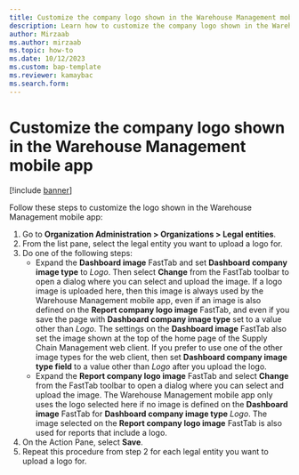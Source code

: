 ```yaml
---
title: Customize the company logo shown in the Warehouse Management mobile app
description: Learn how to customize the company logo shown in the Warehouse Management mobile app, including a step-by-step process for customizing logos.
author: Mirzaab
ms.author: mirzaab
ms.topic: how-to
ms.date: 10/12/2023
ms.custom: bap-template
ms.reviewer: kamaybac
ms.search.form:
---
```


# Customize the company logo shown in the Warehouse Management mobile app

[!include [banner](../includes/banner.md)]

Follow these steps to customize the logo shown in the Warehouse Management mobile app:

1. Go to **Organization Administration \> Organizations \> Legal entities**.
1. From the list pane, select the legal entity you want to upload a logo for.
1. Do one of the following steps:
    - Expand the **Dashboard image** FastTab and set **Dashboard company image type** to *Logo*. Then select **Change** from the FastTab toolbar to open a dialog where you can select and upload the image. If a logo image is uploaded here, then this image is always used by the Warehouse Management mobile app, even if an image is also defined on the **Report company logo image** FastTab, and even if you save the page with **Dashboard company image type** set to a value other than *Logo*. The settings on the **Dashboard image** FastTab also set the image shown at the top of the home page of the Supply Chain Management web client. If you prefer to use one of the other image types for the web client, then set **Dashboard company image type field** to a value other than *Logo* after you upload the logo.
    - Expand the **Report company logo image** FastTab and select **Change** from the FastTab toolbar to open a dialog where you can select and upload the image. The Warehouse Management mobile app only uses the logo selected here if no image is defined on the **Dashboard image** FastTab for **Dashboard company image type** *Logo*. The image selected on the **Report company logo image** FastTab is also used for reports that include a logo.
1. On the Action Pane, select **Save**.
1. Repeat this procedure from step 2 for each legal entity you want to upload a logo for.
